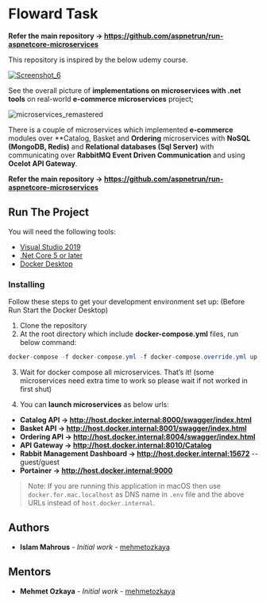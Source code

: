 # Floward Task

**Refer the main repository -> https://github.com/aspnetrun/run-aspnetcore-microservices**

This repository is inspired by the below udemy course.

[![Screenshot_6](https://user-images.githubusercontent.com/1147445/85838002-907dc280-b7a1-11ea-8219-f84e3af8ba52.png)](https://www.udemy.com/course/microservices-architecture-and-implementation-on-dotnet/?couponCode=FA24745CC57592AB612A)


See the overall picture of **implementations on microservices with .net tools** on real-world **e-commerce microservices** project;

![microservices_remastered](https://user-images.githubusercontent.com/1147445/110304529-c5b70180-800c-11eb-832b-a2751b5bda76.png)

There is a couple of microservices which implemented **e-commerce** modules over **Catalog, Basket and **Ordering** microservices with **NoSQL (MongoDB, Redis)** and **Relational databases (Sql Server)** with communicating over **RabbitMQ Event Driven Communication** and using **Ocelot API Gateway**.

**Refer the main repository -> https://github.com/aspnetrun/run-aspnetcore-microservices**

## Run The Project
You will need the following tools:

* [Visual Studio 2019](https://visualstudio.microsoft.com/downloads/)
* [.Net Core 5 or later](https://dotnet.microsoft.com/download/dotnet-core/5)
* [Docker Desktop](https://www.docker.com/products/docker-desktop)

### Installing
Follow these steps to get your development environment set up: (Before Run Start the Docker Desktop)
1. Clone the repository
2. At the root directory which include **docker-compose.yml** files, run below command:
```csharp
docker-compose -f docker-compose.yml -f docker-compose.override.yml up -d
```
3. Wait for docker compose all microservices. That’s it! (some microservices need extra time to work so please wait if not worked in first shut)

4. You can **launch microservices** as below urls:

* **Catalog API -> http://host.docker.internal:8000/swagger/index.html**
* **Basket API -> http://host.docker.internal:8001/swagger/index.html**
* **Ordering API -> http://host.docker.internal:8004/swagger/index.html**
* **API Gateway -> http://host.docker.internal:8010/Catalog**
* **Rabbit Management Dashboard -> http://host.docker.internal:15672**   -- guest/guest
* **Portainer -> http://host.docker.internal:9000**


>Note: If you are running this application in macOS then use `docker.for.mac.localhost` as DNS name in `.env` file and the above URLs instead of `host.docker.internal`.
## Authors
* **Islam Mahrous** - *Initial work* - [mehmetozkaya](https://github.com/isl-mahrous)

## Mentors
* **Mehmet Ozkaya** - *Initial work* - [mehmetozkaya](https://github.com/mehmetozkaya)

